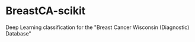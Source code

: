 # BreastCA-scikit
Deep Learning classification for the  "Breast Cancer Wisconsin (Diagnostic) Database"
